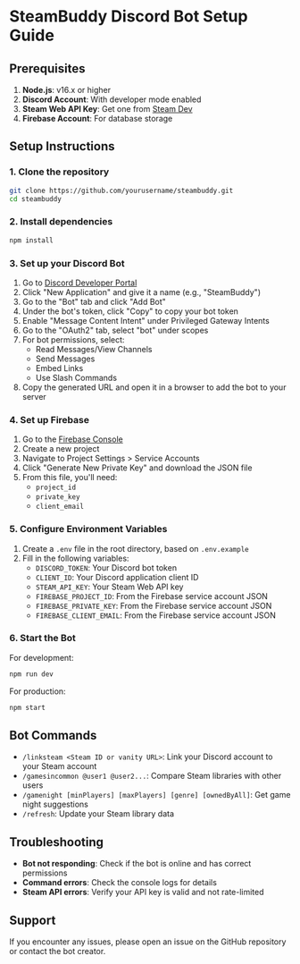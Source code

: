 # SteamBuddy Discord Bot Setup Guide

## Prerequisites

1. **Node.js**: v16.x or higher
2. **Discord Account**: With developer mode enabled
3. **Steam Web API Key**: Get one from [Steam Dev](https://steamcommunity.com/dev/apikey)
4. **Firebase Account**: For database storage

## Setup Instructions

### 1. Clone the repository

```bash
git clone https://github.com/yourusername/steambuddy.git
cd steambuddy
```

### 2. Install dependencies

```bash
npm install
```

### 3. Set up your Discord Bot

1. Go to [Discord Developer Portal](https://discord.com/developers/applications)
2. Click "New Application" and give it a name (e.g., "SteamBuddy")
3. Go to the "Bot" tab and click "Add Bot"
4. Under the bot's token, click "Copy" to copy your bot token
5. Enable "Message Content Intent" under Privileged Gateway Intents
6. Go to the "OAuth2" tab, select "bot" under scopes
7. For bot permissions, select:
   - Read Messages/View Channels
   - Send Messages
   - Embed Links
   - Use Slash Commands
8. Copy the generated URL and open it in a browser to add the bot to your server

### 4. Set up Firebase

1. Go to the [Firebase Console](https://console.firebase.google.com/)
2. Create a new project
3. Navigate to Project Settings > Service Accounts
4. Click "Generate New Private Key" and download the JSON file
5. From this file, you'll need:
   - `project_id`
   - `private_key`
   - `client_email`

### 5. Configure Environment Variables

1. Create a `.env` file in the root directory, based on `.env.example`
2. Fill in the following variables:
   - `DISCORD_TOKEN`: Your Discord bot token
   - `CLIENT_ID`: Your Discord application client ID
   - `STEAM_API_KEY`: Your Steam Web API key
   - `FIREBASE_PROJECT_ID`: From the Firebase service account JSON
   - `FIREBASE_PRIVATE_KEY`: From the Firebase service account JSON
   - `FIREBASE_CLIENT_EMAIL`: From the Firebase service account JSON

### 6. Start the Bot

For development:
```bash
npm run dev
```

For production:
```bash
npm start
```

## Bot Commands

- `/linksteam <Steam ID or vanity URL>`: Link your Discord account to your Steam account
- `/gamesincommon @user1 @user2...`: Compare Steam libraries with other users
- `/gamenight [minPlayers] [maxPlayers] [genre] [ownedByAll]`: Get game night suggestions
- `/refresh`: Update your Steam library data

## Troubleshooting

- **Bot not responding**: Check if the bot is online and has correct permissions
- **Command errors**: Check the console logs for details
- **Steam API errors**: Verify your API key is valid and not rate-limited

## Support

If you encounter any issues, please open an issue on the GitHub repository or contact the bot creator. 